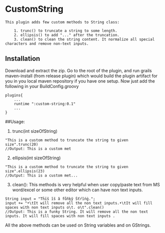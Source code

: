 # CustomString

```
This plugin adds few custom methods to String class:

    1. trunc() to truncate a string to some length.
    2. ellipsis() to add "..." after the truncation.
    3. clean() to clean the string content. It normalize all special characters and remove non-text inputs.
```

## Installation

Download and extract the zip. Go to the root of the plugin, and run grails maven-install (from release plugin) which would build the plugin artifact for you in you local maven repository if you have one setup.
Now just add the following in your BuildConfig.groovy

```
plugins{
    ...
    runtime ":custom-string:0.1"
    ...
}
```

##Usage:

1) trunc(int sizeOfString)
```
"This is a custom method to truncate the string to given size".trunc(20)
//Output: This is a custom met
```

2) ellipsis(int sizeOfString)
```
"This is a custom method to truncate the string to given size".ellipsis(23)
//Output: This is a custom met...
```

3) clean(): This methods is very helpful when user copy/paste text from MS word/excel or some other editor which can have non text inputs.
```
String input = "Tĥïŝ ĩš â fůňķŷ Šťŕĭńġ.";
input += "•\tIt will remove all the non text inputs.•\tIt will fill spaces with non text inputs o\t. o\t".clean()
//Output: This is a funky String. It will remove all the non text inputs. It will fill spaces with non text inputs .
```

All the above methods can be used on String variables and on GStrings.